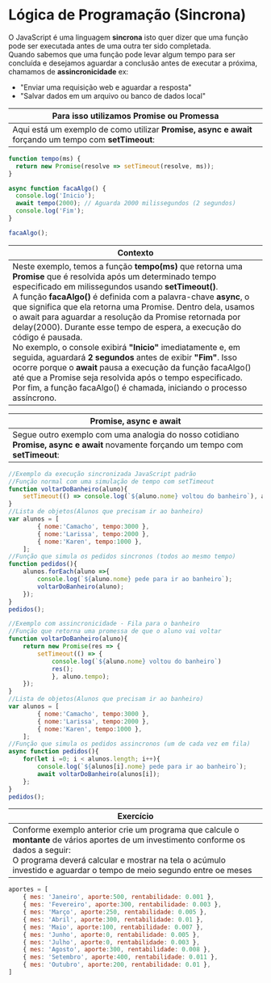# Lógica de Programação (Sincrona)
O JavaScript é uma linguagem **sincrona** isto quer dizer que uma função pode ser executada antes de uma outra ter sido completada.<br>Quando sabemos que uma função pode levar algum tempo para ser concluída e desejamos aguardar a conclusão antes de executar a próxima, chamamos de **assincronicidade** ex:
- "Enviar uma requisição web e aguardar a resposta"
- "Salvar dados em um arquivo ou banco de dados local"

|Para isso utilizamos **Promise** ou Promessa|
|-|
|Aqui está um exemplo de como utilizar **Promise,  async e await** forçando um tempo com **setTimeout**:|

```JavaScript
function tempo(ms) {
  return new Promise(resolve => setTimeout(resolve, ms));
}

async function facaAlgo() {
  console.log('Inicio');
  await tempo(2000); // Aguarda 2000 milissegundos (2 segundos)
  console.log('Fim');
}

facaAlgo();
```
|Contexto|
|-|
|Neste exemplo, temos a função **tempo(ms)** que retorna uma **Promise** que é resolvida após um determinado tempo especificado em milissegundos usando **setTimeout()**.<br>A função **facaAlgo()** é definida com a palavra-chave **async**, o que significa que ela retorna uma Promise. Dentro dela, usamos o await para aguardar a resolução da Promise retornada por delay(2000). Durante esse tempo de espera, a execução do código é pausada.<br>No exemplo, o console exibirá **"Inicio"** imediatamente e, em seguida, aguardará **2 segundos** antes de exibir **"Fim"**. Isso ocorre porque o **await** pausa a execução da função facaAlgo() até que a Promise seja resolvida após o tempo especificado.<br>Por fim, a função facaAlgo() é chamada, iniciando o processo assíncrono.|

|**Promise,  async e await**|
|-|
|Segue outro exemplo com uma analogia do nosso cotidiano **Promise,  async e await** novamente forçando um tempo com **setTimeout**:|

```JavaScript
//Exemplo da execução sincronizada JavaScript padrão
//Função normal com uma simulação de tempo com setTimeout
function voltarDoBanheiro(aluno){
    setTimeout(() => console.log(`${aluno.nome} voltou do banheiro`), aluno.tempo);
}
//Lista de objetos(Alunos que precisam ir ao banheiro)
var alunos = [
        { nome:'Camacho', tempo:3000 },
        { nome:'Larissa', tempo:2000 },
        { nome:'Karen', tempo:1000 },
    ];
//Função que simula os pedidos sincronos (todos ao mesmo tempo)
function pedidos(){
    alunos.forEach(aluno =>{
        console.log(`${aluno.nome} pede para ir ao banheiro`);
        voltarDoBanheiro(aluno);
    });
}
pedidos();

//Exemplo com assincronicidade - Fila para o banheiro
//Função que retorna uma promessa de que o aluno vai voltar
function voltarDoBanheiro(aluno){
    return new Promise(res => {
        setTimeout(() => {
            console.log(`${aluno.nome} voltou do banheiro`)
            res();
            }, aluno.tempo);
    });
}
//Lista de objetos(Alunos que precisam ir ao banheiro)
var alunos = [
        { nome:'Camacho', tempo:3000 },
        { nome:'Larissa', tempo:2000 },
        { nome:'Karen', tempo:1000 },
    ];
//Função que simula os pedidos assincronos (um de cada vez em fila)
async function pedidos(){
    for(let i =0; i < alunos.length; i++){
        console.log(`${alunos[i].nome} pede para ir ao banheiro`);
        await voltarDoBanheiro(alunos[i]);
    };
}
pedidos();
```

|Exercício|
|-|
|Conforme exemplo anterior crie um programa que calcule o **montante** de vários aportes de um investimento conforme os dados a seguir:<br>O programa deverá calcular e mostrar na tela o acúmulo investido e aguardar o tempo de meio segundo entre oe meses|
```javascript
aportes = [
    { mes: 'Janeiro', aporte:500, rentabilidade: 0.001 },
    { mes: 'Fevereiro', aporte:300, rentabilidade: 0.003 },
    { mes: 'Março', aporte:250, rentabilidade: 0.005 },
    { mes: 'Abril', aporte:300, rentabilidade: 0.01 },
    { mes: 'Maio', aporte:100, rentabilidade: 0.007 },
    { mes: 'Junho', aporte:0, rentabilidade: 0.005 },
    { mes: 'Julho', aporte:0, rentabilidade: 0.003 },
    { mes: 'Agosto', aporte:300, rentabilidade: 0.008 },
    { mes: 'Setembro', aporte:400, rentabilidade: 0.011 },
    { mes: 'Outubro', aporte:200, rentabilidade: 0.01 },
]
```